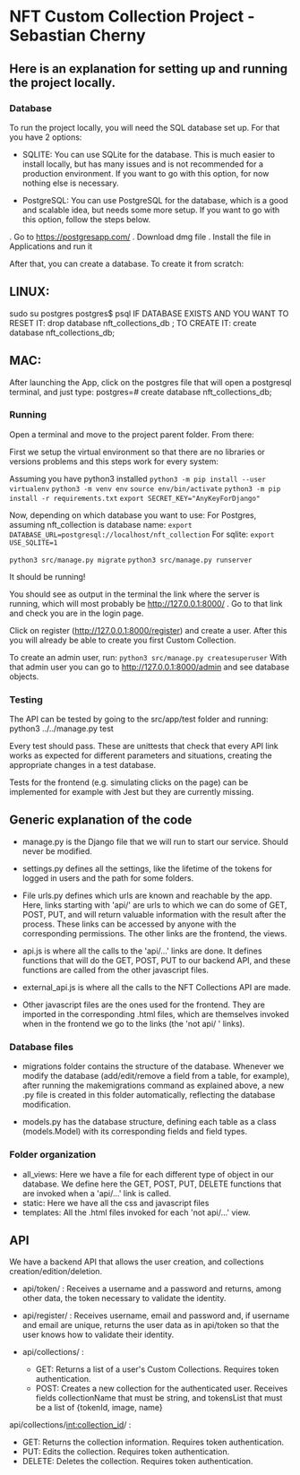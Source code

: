 # NFT Custom Collection Project - Sebastian Cherny

## Here is an explanation for setting up and running the project locally.

### Database

To run the project locally, you will need the SQL database set up. For that you have 2 options:

+ SQLITE: You can use SQLite for the database. This is much easier to install locally, but has many issues and is not recommended for a production environment.
If you want to go with this option, for now nothing else is necessary.

+ PostgreSQL: You can use PostgreSQL for the database, which is a good and scalable idea, but needs some more setup. If you want to go with this option, follow the steps below.

. Go to https://postgresapp.com/
. Download dmg file
. Install the file in Applications and run it

After that, you can create a database. To create it from scratch:
## LINUX:
sudo su postgres
postgres$ psql
IF DATABASE EXISTS AND YOU WANT TO RESET IT:
drop database nft_collections_db ;
TO CREATE IT:
create database nft_collections_db;

## MAC:
After launching the App, click on the postgres file that will open a postgresql terminal, and just type:
postgres=# create database nft_collections_db;

### Running

Open a terminal and move to the project parent folder. From there:

First we setup the virtual environment so that there are no libraries or versions problems and this steps work for every system:

Assuming you have python3 installed
```python3 -m pip install --user virtualenv```
```python3 -m venv env```
```source env/bin/activate```
```python3 -m pip install -r requirements.txt```
```export SECRET_KEY="AnyKeyForDjango"```

Now, depending on which database you want to use:
For Postgres, assuming nft_collection is database name:
```export DATABASE_URL=postgresql://localhost/nft_collection```
For sqlite:
```export USE_SQLITE=1```

```python3 src/manage.py migrate```
```python3 src/manage.py runserver```

It should be running!

You should see as output in the terminal the link where the server is running, which will most probably be http://127.0.0.1:8000/ . Go to that link and check you are in the login page.

Click on register (http://127.0.0.1:8000/register) and create a user.
After this you will already be able to create you first Custom Collection.

To create an admin user, run:
```python3 src/manage.py createsuperuser```
With that admin user you can go to http://127.0.0.1:8000/admin and see database objects.



### Testing

The API can be tested by going to the src/app/test folder and running:
python3 ../../manage.py test

Every test should pass. These are unittests that check that every API link works as expected for different parameters and situations, creating the appropriate changes in a test database.

Tests for the frontend (e.g. simulating clicks on the page) can be implemented for example with Jest but they are currently missing.

## Generic explanation of the code

* manage.py is the Django file that we will run to start our service. Should never be modified.

* settings.py defines all the settings, like the lifetime of the tokens for logged in users and the path for some folders.

* File urls.py defines which urls are known and reachable by the app. Here, links starting with 'api/' are urls to which we can do some of GET, POST, PUT, and will return valuable information with the result after the process. These links can be accessed by anyone with the corresponding permissions.
The other links are the frontend, the views.

* api.js is where all the calls to the 'api/...' links are done. It defines functions that will do the GET, POST, PUT to our backend API, and these functions are called from the other javascript files.

* external_api.js is where all the calls to the NFT Collections API are made.

* Other javascript files are the ones used for the frontend. They are imported in the corresponding .html files, which are themselves invoked when in the frontend we go to the links (the 'not api/ ' links).

### Database files

* migrations folder contains the structure of the database. Whenever we modify the database (add/edit/remove a field from a table, for example), after running the makemigrations command as explained above, a new .py file is created in this folder automatically, reflecting the database modification.

* models.py has the database structure, defining each table as a class (models.Model) with its corresponding fields and field types.

### Folder organization

* all_views: Here we have a file for each different type of object in our database. We define here the GET, POST, PUT, DELETE functions that are invoked when a 'api/...' link is called.
* static: Here we have all the css and javascript files
* templates: All the .html files invoked for each 'not api/...' view.


## API

We have a backend API that allows the user creation, and collections creation/edition/deletion.

* api/token/ : Receives a username and a password and returns, among other data, the token necessary to validate the identity.

* api/register/ : Receives username, email and password and, if username and email are unique, returns the user data as in api/token so that the user knows how to validate their identity.

* api/collections/ :
  - GET: Returns a list of a user's Custom Collections. Requires token authentication.
  - POST: Creates a new collection for the authenticated user. Receives fields collectionName that must be string, and tokensList that must be a list of {tokenId, image, name}

api/collections/<int:collection_id>/ :
  - GET: Returns the collection information. Requires token authentication.
  - PUT: Edits the collection. Requires token authentication.
  - DELETE: Deletes the collection. Requires token authentication.